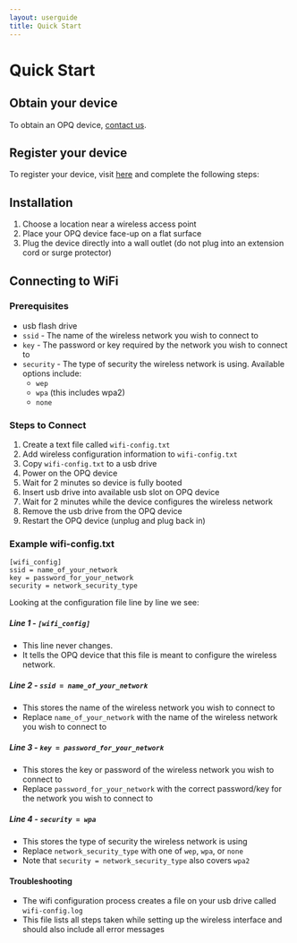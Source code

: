 ```yaml
---
layout: userguide
title: Quick Start
---
```


# Quick Start

## Obtain your device

To obtain an OPQ device, [contact us](contact.html).

## Register your device
To register your device, visit [here]() and complete the following steps:

## Installation
1. Choose a location near a wireless access point
2. Place your OPQ device face-up on a flat surface
3. Plug the device directly into a wall outlet (do not plug into an extension cord or surge protector)

## Connecting to WiFi
### Prerequisites
* usb flash drive  
* `ssid` - The name of the wireless network you wish to connect to
* `key` - The password or key required by the network you wish to connect to
* `security` - The type of security the wireless network is using. Available options include:
  * `wep`
  * `wpa` (this includes wpa2)
  * `none`

### Steps to Connect  
1. Create a text file called `wifi-config.txt`
2. Add wireless configuration information to `wifi-config.txt`
3. Copy `wifi-config.txt` to a usb drive
4. Power on the OPQ device
5. Wait for 2 minutes so device is fully booted
5. Insert usb drive into available usb slot on OPQ device
6. Wait for 2 minutes while the device configures the wireless network
7. Remove the usb drive from the OPQ device
8. Restart the OPQ device (unplug and plug back in)

### Example wifi-config.txt
    [wifi_config]
    ssid = name_of_your_network
    key = password_for_your_network
    security = network_security_type

Looking at the configuration file line by line we see:  
##### Line 1 - `[wifi_config]`
* This line never changes. 
* It tells the OPQ device that this file is meant to configure the wireless network.

##### Line 2 - `ssid = name_of_your_network`
* This stores the name of the wireless network you wish to connect to
* Replace `name_of_your_network` with the name of the wireless network you wish to connect to

##### Line 3 - `key = password_for_your_network`
* This stores the key or password of the wireless network you wish to connect to
* Replace `password_for_your_network` with the correct password/key for the network you wish to connect to

##### Line 4 - `security = wpa`
* This stores the type of security the wireless network is using
* Replace `network_security_type` with one of `wep`, `wpa`, or `none`
* Note that `security = network_security_type` also covers `wpa2`

#### Troubleshooting
* The wifi configuration process creates a file on your usb drive called `wifi-config.log`
* This file lists all steps taken while setting up the wireless interface and should also include all error messages

